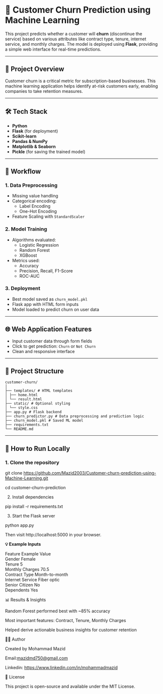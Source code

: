 # 🔄 Customer Churn Prediction using Machine Learning

This project predicts whether a customer will **churn** (discontinue the service) based on various attributes like contract type, tenure, internet service, and monthly charges. The model is deployed using **Flask**, providing a simple web interface for real-time predictions.

---

## 📌 Project Overview

Customer churn is a critical metric for subscription-based businesses. This machine learning application helps identify at-risk customers early, enabling companies to take retention measures.

---

## 🛠️ Tech Stack

- **Python**
- **Flask** (for deployment)
- **Scikit-learn**
- **Pandas & NumPy**
- **Matplotlib & Seaborn**
- **Pickle** (for saving the trained model)

---

## 🧠 Workflow

### 1. Data Preprocessing
- Missing value handling
- Categorical encoding:
  - Label Encoding
  - One-Hot Encoding
- Feature Scaling with `StandardScaler`

### 2. Model Training
- Algorithms evaluated:
  - Logistic Regression
  - Random Forest
  - XGBoost
- Metrics used:
  - Accuracy
  - Precision, Recall, F1-Score
  - ROC-AUC

### 3. Deployment
- Best model saved as `churn_model.pkl`
- Flask app with HTML form inputs
- Model loaded to predict churn on user data

---

## 🌐 Web Application Features

- Input customer data through form fields
- Click to get prediction: `Churn` or `Not Churn`
- Clean and responsive interface

---

## 📂 Project Structure
```
customer-churn/
│
├── templates/ # HTML templates
│ ├── home.html
│ └── result.html
├── static/ # Optional styling
│ └── style.css
├── app.py # Flask backend
├── churn_predictor.py # Data preprocessing and prediction logic
├── churn_model.pkl # Saved ML model
├── requirements.txt
└── README.md
```
---

## 🚀 How to Run Locally

### 1. Clone the repository

git clone https://github.com/Mazid2003/Customer-churn-prediction-using-Machine-Learning.git

cd customer-churn-prediction

2. Install dependencies

pip install -r requirements.txt

3. Start the Flask server

python app.py

Then visit http://localhost:5000 in your browser.

**💡 Example Inputs**

Feature	Example Value<br>
Gender	Female<br>
Tenure	5<br>
Monthly Charges	70.5<br>
Contract Type	Month-to-month<br>
Internet Service	Fiber optic<br>
Senior Citizen	No<br>
Dependents	Yes<br>

📊 Results & Insights

Random Forest performed best with ~85% accuracy

Most important features: Contract, Tenure, Monthly Charges

Helped derive actionable business insights for customer retention

👨‍💻 Author

Created by Mohammad Mazid

Email:mazidmd750@gmail.com

Linkedin: https://www.linkedin.com/in/mohammadmazid

📜 License

This project is open-source and available under the MIT License.
